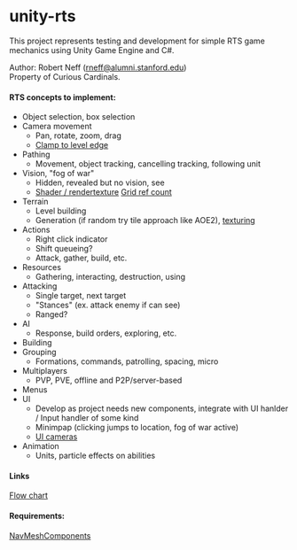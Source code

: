 # unity-rts

This project represents testing and development for simple RTS game mechanics using Unity Game Engine and C#.

Author: Robert Neff (rneff@alumni.stanford.edu)  
Property of Curious Cardinals.

#### RTS concepts to implement:  

- Object selection, box selection  
- Camera movement  
    - Pan, rotate, zoom, drag  
    - [Clamp to level edge](https://answers.unity.com/questions/1223377/how-to-stop-the-camera-when-the-player-has-reached.html)
- Pathing  
    - Movement, object tracking, cancelling tracking, following unit
- Vision, "fog of war"  
    - Hidden, revealed but no vision, see  
    - [Shader  / rendertexture](https://andrewhungblog.wordpress.com/2018/06/23/implementing-fog-of-war-in-unity/)
    [Grid ref count](https://blog.gemserk.com/2018/08/27/implementing-fog-of-war-for-rts-games-in-unity-1-2/)
- Terrain  
    - Level building  
    - Generation (if random try tile approach like AOE2), [texturing](https://tech.innogames.com/terrain-shader-in-unity/)
- Actions  
    - Right click indicator  
    - Shift queueing?  
    - Attack, gather, build, etc.
- Resources  
    - Gathering, interacting, destruction, using  
- Attacking  
    - Single target, next target  
    - "Stances" (ex. attack enemy if can see)  
    - Ranged?  
- AI  
    - Response, build orders, exploring, etc.  
- Building  
- Grouping  
    - Formations, commands, patrolling, spacing, micro  
- Multiplayers  
    - PVP, PVE, offline and P2P/server-based  
- Menus  
- UI  
    - Develop as project needs new components, integrate with UI hanlder / Input handler of some kind
    - Minimpap (clicking jumps to location, fog of war active)  
    - [UI cameras](https://answers.unity.com/questions/878667/world-space-canvas-on-top-of-everything.html)  
- Animation  
    - Units, particle effects on abilities  
 
#### Links 

[Flow chart](https://drive.google.com/file/d/1ahTbVrirH2d-aui5a-4yt30Q8P8YACB0/view?usp=sharing)  

#### Requirements:

[NavMeshComponents](https://github.com/Unity-Technologies/NavMeshComponents)